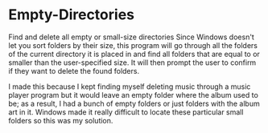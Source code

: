 # Empty-Directories
Find and delete all empty or small-size directories
Since Windows doesn't let you sort folders by their size, this program will go through all the folders of the current directory it is placed in and find all folders that are equal to or smaller than the user-specified size. It will then prompt the user to confirm if they want to delete the found folders.

I made this because I kept finding myself deleting music through a music player program but it would leave an empty folder where the album used to be; as a result, I had a bunch of empty folders or just folders with the album art in it. Windows made it really difficult to locate these particular small folders so this was my solution.
